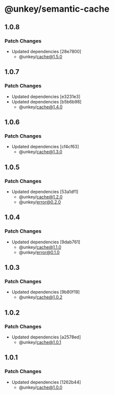 # @unkey/semantic-cache

## 1.0.8

### Patch Changes

- Updated dependencies [28e7800]
  - @unkey/cache@1.5.0

## 1.0.7

### Patch Changes

- Updated dependencies [e3231e3]
- Updated dependencies [b5b6b98]
  - @unkey/cache@1.4.0

## 1.0.6

### Patch Changes

- Updated dependencies [cf4cf63]
  - @unkey/cache@1.3.0

## 1.0.5

### Patch Changes

- Updated dependencies [53a1df1]
  - @unkey/cache@1.2.0
  - @unkey/error@0.2.0

## 1.0.4

### Patch Changes

- Updated dependencies [9dab761]
  - @unkey/cache@1.1.0
  - @unkey/error@0.1.0

## 1.0.3

### Patch Changes

- Updated dependencies [9b80f19]
  - @unkey/cache@1.0.2

## 1.0.2

### Patch Changes

- Updated dependencies [a2578ed]
  - @unkey/cache@1.0.1

## 1.0.1

### Patch Changes

- Updated dependencies [1262b44]
  - @unkey/cache@1.0.0
